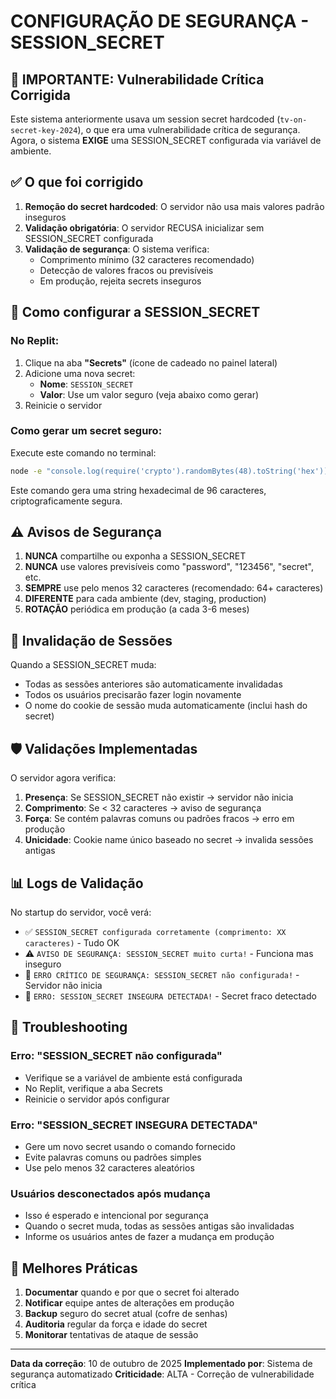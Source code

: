 # CONFIGURAÇÃO DE SEGURANÇA - SESSION_SECRET

## 🚨 IMPORTANTE: Vulnerabilidade Crítica Corrigida

Este sistema anteriormente usava um session secret hardcoded (`tv-on-secret-key-2024`), o que era uma vulnerabilidade crítica de segurança. Agora, o sistema **EXIGE** uma SESSION_SECRET configurada via variável de ambiente.

## ✅ O que foi corrigido

1. **Remoção do secret hardcoded**: O servidor não usa mais valores padrão inseguros
2. **Validação obrigatória**: O servidor RECUSA inicializar sem SESSION_SECRET configurada
3. **Validação de segurança**: O sistema verifica:
   - Comprimento mínimo (32 caracteres recomendado)
   - Detecção de valores fracos ou previsíveis
   - Em produção, rejeita secrets inseguros

## 📝 Como configurar a SESSION_SECRET

### No Replit:

1. Clique na aba **"Secrets"** (ícone de cadeado no painel lateral)
2. Adicione uma nova secret:
   - **Nome**: `SESSION_SECRET`
   - **Valor**: Use um valor seguro (veja abaixo como gerar)
3. Reinicie o servidor

### Como gerar um secret seguro:

Execute este comando no terminal:
```bash
node -e "console.log(require('crypto').randomBytes(48).toString('hex'))"
```

Este comando gera uma string hexadecimal de 96 caracteres, criptograficamente segura.

## ⚠️ Avisos de Segurança

1. **NUNCA** compartilhe ou exponha a SESSION_SECRET
2. **NUNCA** use valores previsíveis como "password", "123456", "secret", etc.
3. **SEMPRE** use pelo menos 32 caracteres (recomendado: 64+ caracteres)
4. **DIFERENTE** para cada ambiente (dev, staging, production)
5. **ROTAÇÃO** periódica em produção (a cada 3-6 meses)

## 🔄 Invalidação de Sessões

Quando a SESSION_SECRET muda:
- Todas as sessões anteriores são automaticamente invalidadas
- Todos os usuários precisarão fazer login novamente
- O nome do cookie de sessão muda automaticamente (inclui hash do secret)

## 🛡️ Validações Implementadas

O servidor agora verifica:

1. **Presença**: Se SESSION_SECRET não existir → servidor não inicia
2. **Comprimento**: Se < 32 caracteres → aviso de segurança
3. **Força**: Se contém palavras comuns ou padrões fracos → erro em produção
4. **Unicidade**: Cookie name único baseado no secret → invalida sessões antigas

## 📊 Logs de Validação

No startup do servidor, você verá:
- ✅ `SESSION_SECRET configurada corretamente (comprimento: XX caracteres)` - Tudo OK
- ⚠️ `AVISO DE SEGURANÇA: SESSION_SECRET muito curta!` - Funciona mas inseguro
- 🚨 `ERRO CRÍTICO DE SEGURANÇA: SESSION_SECRET não configurada!` - Servidor não inicia
- 🔴 `ERRO: SESSION_SECRET INSEGURA DETECTADA!` - Secret fraco detectado

## 🔧 Troubleshooting

### Erro: "SESSION_SECRET não configurada"
- Verifique se a variável de ambiente está configurada
- No Replit, verifique a aba Secrets
- Reinicie o servidor após configurar

### Erro: "SESSION_SECRET INSEGURA DETECTADA"
- Gere um novo secret usando o comando fornecido
- Evite palavras comuns ou padrões simples
- Use pelo menos 32 caracteres aleatórios

### Usuários desconectados após mudança
- Isso é esperado e intencional por segurança
- Quando o secret muda, todas as sessões antigas são invalidadas
- Informe os usuários antes de fazer a mudança em produção

## 📅 Melhores Práticas

1. **Documentar** quando e por que o secret foi alterado
2. **Notificar** equipe antes de alterações em produção
3. **Backup** seguro do secret atual (cofre de senhas)
4. **Auditoria** regular da força e idade do secret
5. **Monitorar** tentativas de ataque de sessão

---

**Data da correção**: 10 de outubro de 2025
**Implementado por**: Sistema de segurança automatizado
**Criticidade**: ALTA - Correção de vulnerabilidade crítica